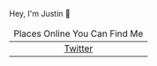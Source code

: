 
Hey, I'm Justin 👋 

<center> <!-- I know, right! -->
<table>
<tbody>
<thead><tr><td colspan=3>
Places Online You Can Find Me
</span>
</td></tr></thead>
<tr class="odd">
</tr>
<tr class="even">
<td style="text-align: center;"><a href="https://twitter.com/ScriptAlchemist">Twitter</a></td>
</tr>
</tbody>
</table>


<!--
**Benderjrk/benderjrk** is a ✨ _special_ ✨ repository because its `README.md` (this file) appears on your GitHub profile.

Here are some ideas to get you started:

- 🔭 I’m currently working on ...
- 🌱 I’m currently learning ...
- 👯 I’m looking to collaborate on ...
- 🤔 I’m looking for help with ...
- 💬 Ask me about ...
- 📫 How to reach me: ...
- 😄 Pronouns: ...
- ⚡ Fun fact: ...
-->
